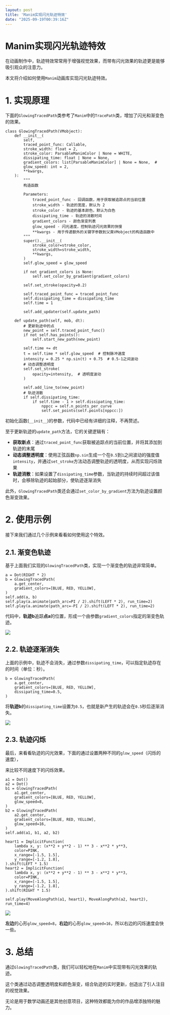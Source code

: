 ```yaml
---
layout: post
title: 'Manim实现闪光轨迹特效'
date: "2025-09-19T00:39:16Z"
---
```

Manim实现闪光轨迹特效
=============

在动画制作中，轨迹特效常常用于增强视觉效果，而带有闪光效果的轨迹更是能够吸引观众的注意力。

本文将介绍如何使用`Manim`动画库实现闪光轨迹特效。

1\. 实现原理
========

下面的`GlowingTracedPath`类参考了`Manim`中的`TracePath`类，增加了闪光和渐变色的效果。

    class GlowingTracedPath(VMobject):
        def __init__(
            self,
            traced_point_func: Callable,
            stroke_width: float = 2,
            stroke_color: ParsableManimColor | None = WHITE,
            dissipating_time: float | None = None,
            gradient_colors: list[ParsableManimColor] | None = None,  #
            glow_speed: int = 2,
            **kwargs,
        ):
            """
            构造函数
    
            Parameters:
                traced_point_func - 回调函数，用于获取被追踪点的当前位置
                stroke_width - 轨迹的宽度，默认为 2
                stroke_color - 轨迹的基本颜色，默认为白色
                dissipating_time - 轨迹的消散时间
                gradient_colors - 颜色渐变列表
                glow_speed - 闪光速度，控制轨迹闪光效果的快慢
                **kwargs - 用于传递额外的关键字参数到父类VMobject的构造函数中
            """
            super().__init__(
                stroke_color=stroke_color,
                stroke_width=stroke_width,
                **kwargs,
            )
            self.glow_speed = glow_speed
    
            if not gradient_colors is None:
                self.set_color_by_gradient(gradient_colors)
    
            self.set_stroke(opacity=0.2)
    
            self.traced_point_func = traced_point_func
            self.dissipating_time = dissipating_time
            self.time = 1
    
            self.add_updater(self.update_path)
    
        def update_path(self, mob, dt):
            # 更新轨迹中的点
            new_point = self.traced_point_func()
            if not self.has_points():
                self.start_new_path(new_point)
    
            self.time += dt
            t = self.time * self.glow_speed  # 控制脉冲速度
            intensity = 0.25 * np.sin(t) + 0.75  # 0.5-1之间波动
            # 动态调整透明度
            self.set_stroke(
                opacity=intensity,  # 透明度波动
            )
    
            self.add_line_to(new_point)
            # 轨迹消散
            if self.dissipating_time:
                if self.time - 1 > self.dissipating_time:
                    nppcc = self.n_points_per_curve
                    self.set_points(self.points[nppcc:])
    

初始化函数(`__init__`)的参数，代码中已经有详细的注释，不再赘述。

至于更新轨迹的`update_path`方法，它的关键逻辑有：

*   **获取新点**：通过`traced_point_func`获取被追踪点的当前位置，并将其添加到轨迹的末尾
*   **动态调整透明度**：使用正弦函数`np.sin`生成一个在`0.5`到`1`之间波动的强度值`intensity`，并通过`set_stroke`方法动态调整轨迹的透明度，从而实现闪烁效果
*   **轨迹消散**：如果设置了`dissipating_time`参数，当轨迹的持续时间超过该值时，会移除轨迹的起始部分，使轨迹逐渐消失

此外，`GlowingTracedPath`类还会通过`set_color_by_gradient`方法为轨迹设置颜色渐变效果。

2\. 使用示例
========

接下来我们通过几个示例来看看如何使用这个特效。

2.1. 渐变色轨迹
----------

基于上面我们实现的`GlowingTracedPath`类，实现一个渐变色的轨迹非常简单。

    a = Dot(RIGHT * 2)
    b = GlowingTracedPath(
        a.get_center,
        gradient_colors=[BLUE, RED, YELLOW],
    )
    self.add(a, b)
    self.play(a.animate(path_arc=PI / 2).shift(LEFT * 2), run_time=2)
    self.play(a.animate(path_arc=-PI / 2).shift(LEFT * 2), run_time=2)
    

代码中，**轨迹b**追踪**点a**的位置，形成一个由参数`gradient_colors`指定的渐变色轨迹。

![](https://img2024.cnblogs.com/blog/83005/202509/83005-20250918192423063-356779301.gif)

2.2. 轨迹逐渐消失
-----------

上面的示例中，轨迹不会消失，通过参数`dissipating_time`，可以指定轨迹存在的时间（单位：秒）。

    b = GlowingTracedPath(
        a.get_center,
        gradient_colors=[BLUE, RED, YELLOW],
        dissipating_time=0.5,
    )
    

将**轨迹b**的`dissipating_time`设置为`0.5`，也就是新产生的轨迹会在`0.5`秒后逐渐消失。

![](https://img2024.cnblogs.com/blog/83005/202509/83005-20250918192423051-905866457.gif)

2.3. 轨迹闪烁
---------

最后，来看看轨迹的闪光效果，下面的通过设置两种不同的`glow_speed`（闪烁的速度），

来比较不同速度下的闪烁效果。

    a1 = Dot()
    a2 = Dot()
    b1 = GlowingTracedPath(
        a1.get_center,
        gradient_colors=[BLUE, RED, YELLOW],
        glow_speed=8,
    )
    b2 = GlowingTracedPath(
        a2.get_center,
        gradient_colors=[BLUE, RED, YELLOW],
        glow_speed=16,
    )
    self.add(a1, b1, a2, b2)
    
    heart1 = ImplicitFunction(
        lambda x, y: (x**2 + y**2 - 1) ** 3 - x**2 * y**3,
        color=PINK,
        x_range=[-1.5, 1.5],
        y_range=[-1.2, 1.8],
    ).shift(LEFT * 1.5)
    heart2 = ImplicitFunction(
        lambda x, y: (x**2 + y**2 - 1) ** 3 - x**2 * y**3,
        color=PINK,
        x_range=[-1.5, 1.5],
        y_range=[-1.2, 1.8],
    ).shift(RIGHT * 1.5)
    
    self.play(MoveAlongPath(a1, heart1), MoveAlongPath(a2, heart2), run_time=4)
    

![](https://img2024.cnblogs.com/blog/83005/202509/83005-20250918192423094-552193029.gif)

**左边**的心形`glow_speed=8`，**右边**的心形`glow_speed=16`，所以右边的闪烁速度会快一些。

3\. 总结
======

通过`GlowingTracedPath`类，我们可以轻松地在`Manim`中实现带有闪光效果的轨迹。

这个类通过动态调整透明度和颜色渐变，结合轨迹的实时更新，创造出了引人注目的视觉效果。

无论是用于数学动画还是其他创意项目，这种特效都能为你的作品增添独特的魅力。